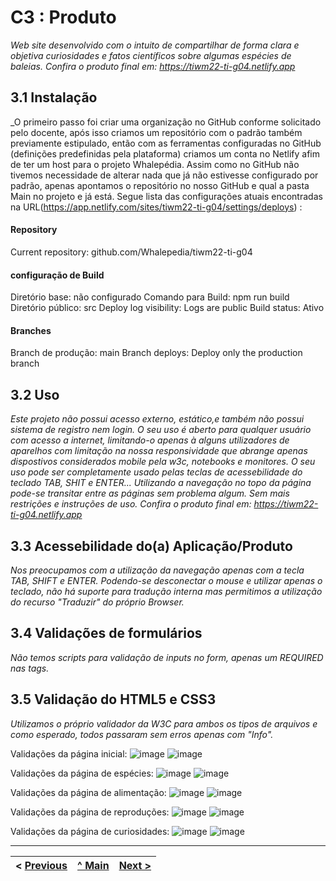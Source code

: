 # C3 : Produto
_Web site desenvolvido com o intuito de compartilhar de forma clara e objetiva curiosidades e fatos científicos sobre algumas espécies de baleias.
Confira o produto final em:
 https://tiwm22-ti-g04.netlify.app_

## 3.1 Instalação
_O primeiro passo foi criar uma organização no GitHub conforme solicitado pelo docente, após isso criamos um repositório com o padrão também previamente estipulado, então com as ferramentas configuradas no GitHub (definições predefinidas pela plataforma) criamos um conta no Netlify afim de ter um host para o projeto Whalepédia. Assim como no GitHub não tivemos necessidade de alterar nada que já não estivesse configurado por padrão, apenas apontamos o repositório no nosso GitHub e qual a pasta Main no projeto e já está. 
Segue lista das configurações atuais encontradas na URL(https://app.netlify.com/sites/tiwm22-ti-g04/settings/deploys) :
#### Repository
Current repository: github.com/Whalepedia/tiwm22-ti-g04
#### configuração de Build
Diretório base: não configurado
Comando para Build: npm run build
Diretório público: src
Deploy log visibility: Logs are public
Build status: Ativo
#### Branches
Branch de produção: main
Branch deploys: Deploy only the production branch

## 3.2 Uso
_Este projeto não possui acesso externo, estático,e também não possui sistema de registro nem login. O seu uso é aberto para qualquer usuário com acesso a internet, limitando-o apenas à alguns utilizadores de aparelhos com limitação na nossa responsividade que abrange apenas dispostivos considerados mobile pela w3c, notebooks e monitores. O seu uso pode ser completamente usado pelas teclas de acessebilidade do teclado TAB, SHIT e ENTER... Utilizando a navegação no topo da página pode-se transitar entre as páginas sem problema algum. Sem mais restrições e instruções de uso.
Confira o produto final em:
 https://tiwm22-ti-g04.netlify.app_

## 3.3 Acessebilidade do(a) Aplicação/Produto 
_Nos preocupamos com a utilização da navegação apenas com a tecla TAB, SHIFT e ENTER. Podendo-se desconectar o mouse e utilizar apenas o teclado, não há suporte para tradução interna mas permitimos a utilização do recurso "Traduzir" do próprio Browser._

## 3.4 Validações de formulários

_Não temos scripts para validação de inputs no form, apenas um REQUIRED nas tags._


## 3.5 Validação do HTML5 e CSS3 

_Utilizamos o próprio validador da W3C para ambos os tipos de arquivos e como esperado, todos passaram sem erros apenas com "Info"._

Validações da página inicial:
![image](https://user-images.githubusercontent.com/95709036/212465137-4bafbb57-c5e2-4400-8392-0eb55048c7e7.png)
![image](https://user-images.githubusercontent.com/95709036/212465146-3b617bf3-1ada-4417-b503-1b41d3fc6cab.png)

Validações da página de espécies:
![image](https://user-images.githubusercontent.com/95709036/212465161-8c120fa2-aa57-4c3f-a1e9-2ca9fd2df71f.png)
![image](https://user-images.githubusercontent.com/95709036/212465165-ce0568bc-cc21-47e8-9e3a-f98f00e55180.png)

Validações da página de alimentação:
![image](https://user-images.githubusercontent.com/95709036/212465185-fd7463a3-19cd-4330-8d43-1429e456610a.png)
![image](https://user-images.githubusercontent.com/95709036/212465197-9ffc3e69-50d4-4670-8f7b-b6cb27cf3bb3.png)

Validações da página de reproduções:
![image](https://user-images.githubusercontent.com/95709036/212465213-2cf8c341-bd34-40dc-9035-e2b3c15efacc.png)
![image](https://user-images.githubusercontent.com/95709036/212465217-b98f946a-5f52-4c3a-b4e5-f48eec94bbaa.png)

Validações da página de curiosidades:
![image](https://user-images.githubusercontent.com/95709036/212465237-9af99172-bbf8-49da-8f13-230e09ba719c.png)
![image](https://user-images.githubusercontent.com/95709036/212465244-fe7edff4-4a94-4ea6-a256-e14ac244be7d.png)

---

< [Previous](Apresentação_do_projeto.md) | [^ Main](../README.md) | [Next >](Protótipo_e_mapa_site.md)
:--- | :---: | ---: 
